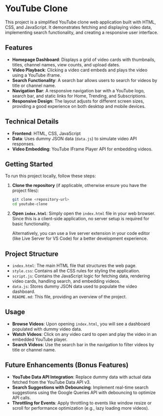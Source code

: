 # YouTube Clone

This project is a simplified YouTube clone web application built with HTML, CSS, and JavaScript. It demonstrates fetching and displaying video data, implementing search functionality, and creating a responsive user interface.

## Features

- **Homepage Dashboard**: Displays a grid of video cards with thumbnails, titles, channel names, view counts, and upload dates.
- **Video Playback**: Clicking a video card embeds and plays the video using a YouTube iframe.
- **Search Functionality**: A search bar allows users to search for videos by title or channel name.
- **Navigation Bar**: A responsive navigation bar with a YouTube logo, search bar, and static links for Home, Trending, and Subscriptions.
- **Responsive Design**: The layout adjusts for different screen sizes, providing a good experience on both desktop and mobile devices.

## Technical Details

- **Frontend**: HTML, CSS, JavaScript
- **Data**: Uses dummy JSON data (`data.js`) to simulate video API responses.
- **Video Embedding**: YouTube IFrame Player API for embedding videos.

## Getting Started

To run this project locally, follow these steps:

1.  **Clone the repository** (if applicable, otherwise ensure you have the project files):
    ```bash
    git clone <repository-url>
    cd youtube-clone
    ```

2.  **Open `index.html`**: Simply open the `index.html` file in your web browser. Since this is a client-side application, no server setup is required for basic functionality.

    Alternatively, you can use a live server extension in your code editor (like Live Server for VS Code) for a better development experience.

## Project Structure

-   `index.html`: The main HTML file that structures the web page.
-   `style.css`: Contains all the CSS rules for styling the application.
-   `script.js`: Contains the JavaScript logic for fetching data, rendering video cards, handling search, and embedding videos.
-   `data.js`: Stores dummy JSON data used to populate the video dashboard.
-   `README.md`: This file, providing an overview of the project.

## Usage

-   **Browse Videos**: Upon opening `index.html`, you will see a dashboard populated with dummy video data.
-   **Watch Videos**: Click on any video card to open and play the video in an embedded YouTube player.
-   **Search Videos**: Use the search bar in the navigation to filter videos by title or channel name.

## Future Enhancements (Bonus Features)

-   **YouTube Data API Integration**: Replace dummy data with actual data fetched from the YouTube Data API v3.
-   **Search Suggestions with Debouncing**: Implement real-time search suggestions using the Google Queries API with debouncing to optimize API calls.
-   **Throttling for Events**: Apply throttling to events like window resize or scroll for performance optimization (e.g., lazy loading more videos).
